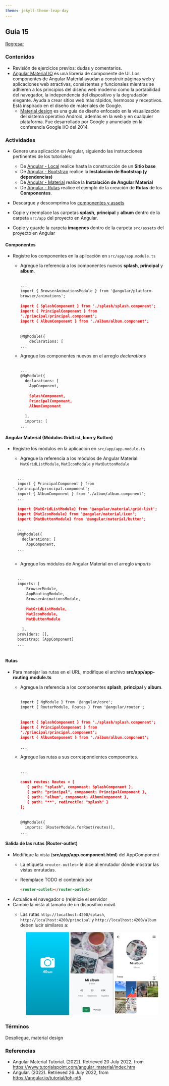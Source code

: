 ```yaml
---
theme: jekyll-theme-leap-day
---
```


## Guía 15

[Regresar](/DAWM-2022/)

### Contenidos

* Revisión de ejercicios previos: dudas y comentarios.
* [Angular Material IO](https://material.angular.io/) es una librería de componente de UI. Los componentes de Angular Material ayudan a construir páginas web y aplicaciones web atractivas, consistentes y funcionales mientras se adhieren a los principios del diseño web moderno como la portabilidad del navegador, la independencia del dispositivo y la degradación elegante. Ayuda a crear sitios web más rápidos, hermosos y receptivos. Está inspirado en el diseño de materiales de Google.
	- [Material design](https://material.io/design) es una guía de diseño enfocado en la visualización del sistema operativo Android, además en la web y en cualquier plataforma. Fue desarrollado por Google y anunciado en la conferencia Google I/O del 2014.


### Actividades

* Genere una aplicación en Angular, siguiendo las instrucciones pertinentes de los tutoriales:
  
  + De [Angular - Local](https://dawfiec.github.io/DAWM-2022/tutoriales/angular_local.html) realice hasta la construcción de un **Sitio base**
  + De [Angular - Bootstrap](https://dawfiec.github.io/DAWM-2022/tutoriales/angular_bootstrap.html) realice la **Instalación de Bootstrap (y dependencias)**
  + De [Angular - Material](https://dawfiec.github.io/DAWM-2022/tutoriales/angular_material.html) realice la **Instalación de Angular Material**
  + De [Angular - Rutas](https://dawfiec.github.io/DAWM-2022/tutoriales/angular_rutas.html) realice el ejemplo de la creación de **Rutas** de los **Componentes**.

* Descargue y descomprima los [componentes y assets](archivos/guia15_recursos.zip)
* Copie y reemplace las carpetas **splash**, **principal** y **album** dentro de la carpeta `src/app` del proyecto en Angular. 
* Copie y guarde la carpeta **imagenes** dentro de la carpeta `src/assets` del proyecto en Angular

#### Componentes

* Registre los componentes en la aplicación en `src/app/app.module.ts`
  + Agregue la referencia a los componentes nuevos **splash**, **principal** y **album**.

    <pre><code>
  	...
  	import { BrowserAnimationsModule } from '@angular/platform-browser/animations';
  	<b style="color: red">
  	import { SplashComponent } from './splash/splash.component';
	import { PrincipalComponent } from './principal/principal.component';
	import { AlbumComponent } from './album/album.component';
	</b>

	@NgModule({
  		declarations: [
  	...
    </code></pre>

  + Agregue los componentes nuevos en el arreglo *declarations*

    <pre><code>
  	...
  	@NgModule({
	  declarations: [
	    AppComponent,
	    <b style="color: red">
	    SplashComponent,
	    PrincipalComponent,
	    AlbumComponent
	    </b>
	  ],
	  imports: [
  	...
    </code></pre>

#### Angular Material (Módulos GridList, Icon y Button)

* Registre los módulos en la aplicación en `src/app/app.module.ts`

    + Agregue la referencia a los módulos de Angular Material: `MatGridListModule`, `MatIconModule` y `MatButtonModule`

	<pre><code>
	...
	import { PrincipalComponent } from './principal/principal.component';
	import { AlbumComponent } from './album/album.component';
	...
	<b style="color: red">
	import {MatGridListModule} from '@angular/material/grid-list';
	import {MatIconModule} from '@angular/material/icon';
	import {MatButtonModule} from '@angular/material/button';
	</b>
	...
	@NgModule({
	  declarations: [
	    AppComponent,
	...
	</code></pre>

	+ Agregue los módulos de Angular Material en el arreglo *imports*

    <pre><code>
  	...
  	imports: [
	    BrowserModule,
	    AppRoutingModule,
	    BrowserAnimationsModule,
	    <b style="color: red">
	    MatGridListModule,
	    MatIconModule,  
	    MatButtonModule
	    </b>
	  ],
	providers: [],
	bootstrap: [AppComponent]
  	...
    </code></pre>

#### Rutas

* Para manejar las rutas en el URL, modifique el archivo **src/app/app-routing.module.ts**
  + Agregue la referencia a los componentes **splash**, **principal** y **album**.
  
    <pre><code>
  	import { NgModule } from '@angular/core';
  	import { RouterModule, Routes } from '@angular/router';

  	<b style="color: red">
  	import { SplashComponent } from './splash/splash.component';
  	import { PrincipalComponent } from './principal/principal.component';
  	import { AlbumComponent } from './album/album.component';
  	</b>
  	...
  	</code></pre>

  + Agregue las rutas a sus correspondientes componentes.
  
  	<pre><code>
  	...
  	<b style="color: red">
  	const routes: Routes = [
       { path: "splash", component: SplashComponent },
       { path: "principal", component: PrincipalComponent },
   	   { path: "album", component: AlbumComponent },
   	   { path: "**", redirectTo: "splash" }
    ];
  	</b>
    
  	@NgModule({
  	  imports: [RouterModule.forRoot(routes)],
  	...  
  	</code></pre>

#### Salida de las rutas (Router-outlet)

* Modifique la vista (**src/app/app.component.html**) del AppComponent
  + La etiqueta `<router-outlet>` le dice al enrutador dónde mostrar las vistas enrutadas.
  + Reemplace TODO el contenido por
    
    ```html
    <router-outlet></router-outlet>
    ```
* Actualice el navegador o (re)inicie el servidor
* Cambie la vista al tamaño de un dispositivo móvil. 
  + Las rutas `http://localhost:4200/splash`, `http://localhost:4200/principal` y `http://localhost:4200/album` deben lucir similares a:

	<p align="center">
	  <img width="30%" src="imagenes/angular_material_splash.png">
	  <img width="30%" src="imagenes/angular_material_principal.png">
	  <img width="30%" src="imagenes/angular_material_album.png">
	</p>


### Términos

Despliegue, material design

### Referencias

* Angular Material Tutorial. (2022). Retrieved 20 July 2022, from https://www.tutorialspoint.com/angular_material/index.htm
* Angular. (2022). Retrieved 26 July 2022, from https://angular.io/tutorial/toh-pt5